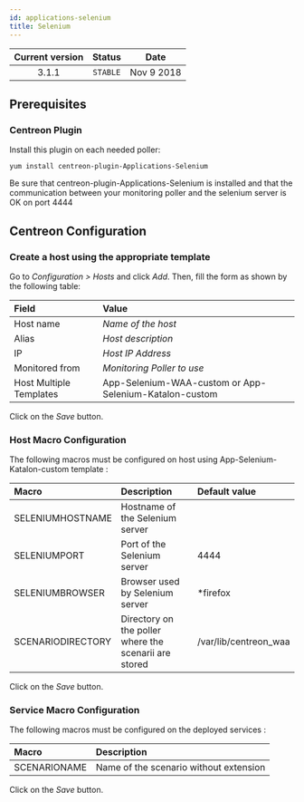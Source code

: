 ```yaml
---
id: applications-selenium
title: Selenium
---
```


| Current version | Status | Date |
| :-: | :-: | :-: |
| 3.1.1 | `STABLE` | Nov  9 2018 |

## Prerequisites

### Centreon Plugin

Install this plugin on each needed poller:

``` shell
yum install centreon-plugin-Applications-Selenium
```

Be sure that centreon-plugin-Applications-Selenium is installed and that the
communication between your monitoring poller and the selenium server is OK on
port 4444

## Centreon Configuration

### Create a host using the appropriate template

Go to *Configuration \> Hosts* and click *Add*. Then, fill the form as shown by
the following table:

| Field                   | Value                                                  |
| :---------------------- | :----------------------------------------------------- |
| Host name               | *Name of the host*                                     |
| Alias                   | *Host description*                                     |
| IP                      | *Host IP Address*                                      |
| Monitored from          | *Monitoring Poller to use*                             |
| Host Multiple Templates | App-Selenium-WAA-custom or App-Selenium-Katalon-custom |

Click on the *Save* button.

### Host Macro Configuration

The following macros must be configured on host using
App-Selenium-Katalon-custom template :

| Macro             | Description                                           | Default value          |
| :---------------- | :---------------------------------------------------- | :--------------------- |
| SELENIUMHOSTNAME  | Hostname of the Selenium server                       |                        |
| SELENIUMPORT      | Port of the Selenium server                           | 4444                   |
| SELENIUMBROWSER   | Browser used by Selenium server                       | \*firefox              |
| SCENARIODIRECTORY | Directory on the poller where the scenarii are stored | /var/lib/centreon\_waa |

Click on the *Save* button.

### Service Macro Configuration

The following macros must be configured on the deployed services :

| Macro        | Description                            |
| :----------- | :------------------------------------- |
| SCENARIONAME | Name of the scenario without extension |

Click on the *Save* button.

